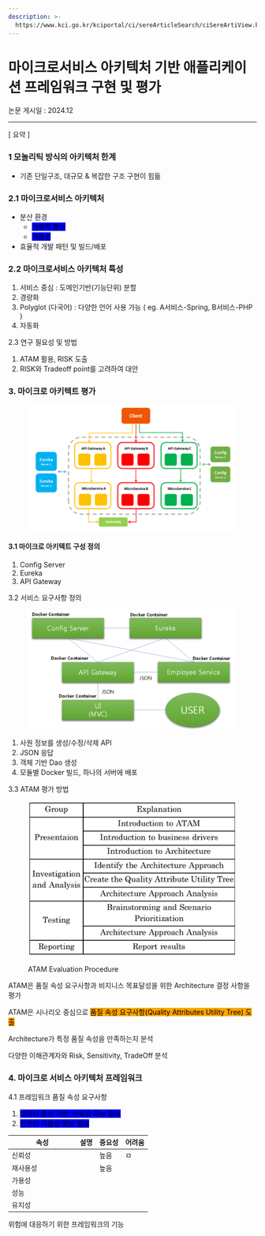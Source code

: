 ```yaml
---
description: >-
  https://www.kci.go.kr/kciportal/ci/sereArticleSearch/ciSereArtiView.kci?sereArticleSearchBean.artiId=ART002796829
---
```


# 마이크로서비스 아키텍처 기반 애플리케이션 프레임워크 구현 및 평가

논문 게시일 : 2024.12



***

\[ 요약 ]

### 1 모놀리틱 방식의 아키텍처 한계

* 기존 단일구조, 대규모 & 복잡한 구조 구현이 힘듦

### 2.1 마이크로서비스 아키텍처

* 분산 환경
  * <mark style="background-color:blue;">신뢰적 통신</mark>
  * <mark style="background-color:blue;">가용성</mark>
* 효율적 개발 패턴 및 빌드/배포

### 2.2 마이크로서비스 아키텍처 특성

1. 서비스 중심 :  도메인기반(기능단위) 분할
2. 경량화&#x20;
3. Polyglot (다국어) : 다양한 언어 사용 가능 ( eg. A서비스-Spring, B서비스-PHP )
4. 자동화

2.3 연구 필요성 및 방법

1. ATAM 활용, RISK 도출
2. RISK와 Tradeoff point를 고려하여 대안

### 3. 마이크로 아키텍트 평가

<div align="left">

<figure><img src="../../.gitbook/assets/image.png" alt=""><figcaption></figcaption></figure>

</div>

#### 3.1 마이크로 아키텍트 구성 정의

1. Config Server
2. Eureka
3. API Gateway

3.2 서비스 요구사항 정의

<div align="left">

<figure><img src="../../.gitbook/assets/image (1).png" alt=""><figcaption></figcaption></figure>

</div>

1. 사원 정보를 생성/수정/삭제 API
2. JSON 응답
3. 객체 기반 Dao 생성
4. 모듈별 Docker 빌드, 하나의 서버에 배포

3.3 ATAM 평가 방법

<div align="left">

<figure><img src="../../.gitbook/assets/image (2).png" alt=""><figcaption><p>ATAM Evaluation Procedure</p></figcaption></figure>

</div>

ATAM은 품질 속성 요구사항과 비지니스 목표달성을 위한 Architecture 결정 사항을 평가

ATAM은 시나리오 중심으로 <mark style="background-color:orange;">품질 속성 요구사항(Quality Attributes Utility Tree) 도출</mark>

Architecture가 특정 품질 속성을 만족하는지 분석

다양한 이해관계자와 Risk, Sensitivity, TradeOff 분석



### 4. 마이크로 서비스 아키텍처 프레임워크

4.1 프레임워크 품질 속성 요구사항

1. <mark style="background-color:blue;">데이터 통신 기반, 신뢰성 확보 필요</mark>
2. <mark style="background-color:blue;">인프라 가용성 확보 필요</mark>

<table><thead><tr><th width="124">속성</th><th>설명</th><th>중요성</th><th>어려움</th></tr></thead><tbody><tr><td>신뢰성</td><td></td><td>높음</td><td>ㅁ</td></tr><tr><td>재사용성</td><td></td><td>높음</td><td></td></tr><tr><td>가용성</td><td></td><td></td><td></td></tr><tr><td>성능</td><td></td><td></td><td></td></tr><tr><td>유지성</td><td></td><td></td><td></td></tr></tbody></table>

위험에 대응하기 위한 프레임워크의 기능

